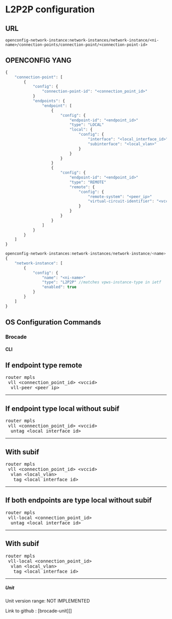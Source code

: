 # L2P2P configuration

## URL

```
openconfig-network-instance:network-instances/network-instance/<ni-name>/connection-points/connection-point/<connection-point-id>
```

## OPENCONFIG YANG

```javascript
{
    "connection-point": [
        {
            "config": {
                "connection-point-id": "<connection_point_id>"
            }
            "endpoints": {
                "endpoint": [
                    {
                        "config": {
                            "endpoint-id": "<endpoint_id>"
                            "type": "LOCAL"
                            "local": {
                                "config": {
                                    "interface": "<local_interface_id>"
                                    "subinterface": "<local_vlan>"
                                }
                            }
                        }
                    }
                    {
                        "config": {
                            "endpoint-id": "<endpoint_id>"
                            "type": "REMOTE"
                            "remote": {
                                "config": {
                                    "remote-system": "<peer_ip>"
                                    "virtual-circuit-identifier": "<vccid>"
                                }
                            }
                        }
                    }
                ]
            }
        }
    ]
}
```

```javascript
openconfig-network-instances:network-instances/network-instance/<name>
{
    "network-instance": [
        {
            "config": {
                "name": "<ni-name>"
                "type": "L2P2P" //matches vpws-instance-type in ietf
                "enabled": true
            }
        }
    ]
}
```

## OS Configuration Commands

### Brocade

#### CLI

If endpoint type remote
---
<pre>
router mpls
 vll &lt;connection_point_id> &lt;vccid&gt;
  vll-peer &lt;peer_ip&gt;
</pre>
---

If endpoint type local without subif
---
<pre>
router mpls
 vll &lt;connection_point_id> &lt;vccid&gt;
  untag &lt;local_interface_id&gt;
</pre>
---

With subif
---
<pre>
router mpls
 vll &lt;connection_point_id> &lt;vccid&gt;
  vlan &lt;local_vlan&gt;
   tag &lt;local_interface_id&gt;
</pre>
---

If both endpoints are type local without subif
---
<pre>
router mpls
 vll-local &lt;connection_point_id&gt;
  untag &lt;local_interface_id&gt;
</pre>
---

With subif
---
<pre>
router mpls
 vll-local &lt;connection_point_id&gt;
  vlan &lt;local_vlan&gt;
   tag &lt;local_interface_id&gt;
</pre>
---

##### Unit

Unit version range: NOT IMPLEMENTED

Link to github : [brocade-unit][]

